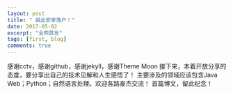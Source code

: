 ```yaml
---
layout: post
title: " 就此安家落户！"
date: 2017-05-02
excerpt: "全网首发"
tags: [first, blog]
comments: true
---
```


感谢cctv，感谢github，感谢jekyll，感谢Theme Moon
接下来，本着开放分享的态度，要分享出自己的技术见解和人生感悟了！
主要涉及的领域应该包含Java Web；Python；自然语言处理。欢迎各路豪杰交流！
首篇博文，留此纪念！
